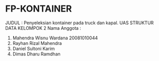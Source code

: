 # FP-KONTAINER
JUDUL : Penyeleksian kontainer pada truck dan kapal.
UAS STRUKTUR DATA KELOMPOK 2
Nama Anggota :
1. Mahendra Wisnu Wardana 20081010044
2. Rayhan Rizal Mahendra
3. Daniel Sultoni Karim
4. Dimas Dharu Ramdhan
